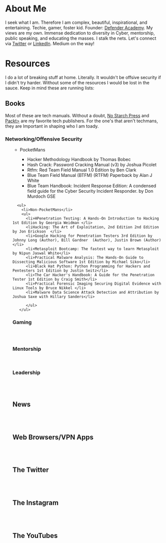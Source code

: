 # About Me
I seek what I am. Therefore I am complex, beautiful, inspirational, and entertaining. Techie, gamer, foster kid. Founder: <a href="http://www.networkdefenderacademy.com/">Defender Academy</a>. My views are my own. Immense dedication to diversity in Cyber, mentorship, public speaking, and educating the masses. I stalk the nets. Let's connect via <a href="http://www.twitter.com/_joyous_">Twitter</a> or <a href="https://www.linkedin.com/in/joyhuggins">LinkedIn</a>. Medium on the way!

# Resources
I do a lot of breaking stuff at home. Literally. It wouldn't be offsive security if I didn't try harder. Without some of the resources I would be lost in the sauce. Keep in mind these are running lists:
<br>
<h2>Books</h2>
Most of these are tech manuals. Without a doubt, <a href="https://nostarch.com/">No Starch Press</a> and <a href="https://www.packtpub.com/">Packt></a> are my favorite tech publishers. For the one's that aren't techmans, they are Important in shaping who I am toady.

<h3>Networking/Offensive Security</h3>
<ul>
      <ul>
        <li>PocketMans</li>
        <ul>
          <li>Hacker Methodology Handbook by Thomas Bobec</li>
          <li>Hash Crack: Password Cracking Manual (v3) by Joshua Picolet </li>
          <li>Rtfm: Red Team Field Manual 1.0 Edition by Ben Clark</li>
          <li>Blue Team Field Manual (BTFM) (RTFM) Paperback by Alan J White</li>
          <li>Blue Team Handbook: Incident Response Edition: A condensed field guide for the Cyber Security Incident Responder. by Don Murdoch GSE</li>
              </ul>
        </ul>
  

      <ul>
        <li>Non-PocketMans</li>
        <ul>
          <li>HPenetration Testing: A Hands-On Introduction to Hacking 1st Edition by Georgia Weidman </li>
          <liHacking: The Art of Exploitation, 2nd Edition 2nd Edition by Jon Erickson  </li>
          <li>Google Hacking for Penetration Testers 3rd Edition by Johnny Long (Author), Bill Gardner  (Author), Justin Brown (Author)</li>
          <li>Metasploit Bootcamp: The fastest way to learn Metasploit by Nipun Jaswal White</li>
          <li>Practical Malware Analysis: The Hands-On Guide to Dissecting Malicious Software 1st Edition by Michael Siko</li>
          <li>Black Hat Python: Python Programming for Hackers and Pentesters 1st Edition by Justin Seitz</li>
          <li>The Car Hacker's Handbook: A Guide for the Penetration Tester 1st Edition by Craig Smith</li>
          <li>Practical Forensic Imaging Securing Digital Evidence with Linux Tools by Bruce Nikkel </li>
          <li>Malware Data Science Attack Detection and Attribution by Joshua Saxe with Hillary Sanders</li>
              
          </ul>
       </ul>

<h3>Gaming<h3></br>
<h3>Mentorship</h3><br>
<h3>Leadership</h3><br>
<br>
<h2>News</h2><br>
  <br>
<h2>Web Browsers/VPN Apps</h2><br>
  <br>
<h2>The Twitter</h2><br>
  <br>
<h2>The Instagram</h2><br>
  <br>
<h2>The YouTubes</h2><br>
  <br>

